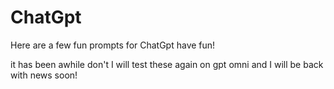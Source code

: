 # ChatGpt
Here are a few fun prompts for ChatGpt have fun!


it has been awhile don't I will test these again on gpt omni and I will be back with news soon!